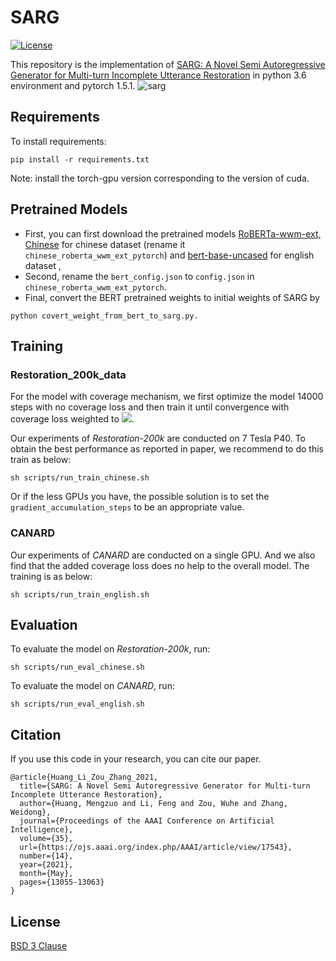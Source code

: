 # SARG
[![License](https://img.shields.io/badge/license-BSD--3--Clause-blue.svg)](https://github.com/NetEase-GameAI/SARG/blob/master/LICENSE) 


This repository is the implementation of [SARG: A Novel Semi Autoregressive Generator for Multi-turn Incomplete Utterance Restoration](https://arxiv.org/abs/2008.01474) in python 3.6 environment and pytorch 1.5.1.
![sarg](asset/sarg.png)


## Requirements

To install requirements:

```setup
pip install -r requirements.txt
```
Note: install the torch-gpu version corresponding to the version of cuda. 

## Pretrained Models
* First, you can first download the pretrained models [RoBERTa-wwm-ext, Chinese](https://github.com/ymcui/Chinese-BERT-wwm) for chinese dataset (rename it `chinese_roberta_wwm_ext_pytorch`) and  [bert-base-uncased](https://huggingface.co/bert-base-uncased/tree/main) for english dataset , 
* Second, rename the `bert_config.json` to `config.json` in `chinese_roberta_wwm_ext_pytorch`.
* Final, convert the BERT pretrained weights to initial weights of SARG by 
```
python covert_weight_from_bert_to_sarg.py.
```


## Training

### Restoration_200k_data
For the model with coverage mechanism, we first optimize the model 14000 steps with no coverage loss and then train it until convergence with coverage loss weighted to <img src="http://latex.codecogs.com/gif.latex?\lambda=1" />.

Our experiments of _Restoration-200k_ are conducted on 7 Tesla P40. To obtain the best performance as reported in paper, we recommend to do this train as below:

```train
sh scripts/run_train_chinese.sh
```
Or if the less GPUs you have, the possible solution is to set the  `gradient_accumulation_steps` to be an appropriate value.

### CANARD

Our experiments of _CANARD_ are conducted on a single GPU. And we also find that the added coverage loss does no help to the overall model. The training is as below:

```train
sh scripts/run_train_english.sh
```

## Evaluation

To evaluate the model on _Restoration-200k_, run:

```eval
sh scripts/run_eval_chinese.sh
```

To evaluate the model on _CANARD_, run:
```eval
sh scripts/run_eval_english.sh
```

## Citation

If you use this code in your research, you can cite our paper.

```
@article{Huang_Li_Zou_Zhang_2021, 
  title={SARG: A Novel Semi Autoregressive Generator for Multi-turn Incomplete Utterance Restoration}, 
  author={Huang, Mengzuo and Li, Feng and Zou, Wuhe and Zhang, Weidong},
  journal={Proceedings of the AAAI Conference on Artificial Intelligence}, 
  volume={35}, 
  url={https://ojs.aaai.org/index.php/AAAI/article/view/17543}, 
  number={14}, 
  year={2021}, 
  month={May}, 
  pages={13055-13063} 
}
```
## License
[BSD 3 Clause](LICENSE)

